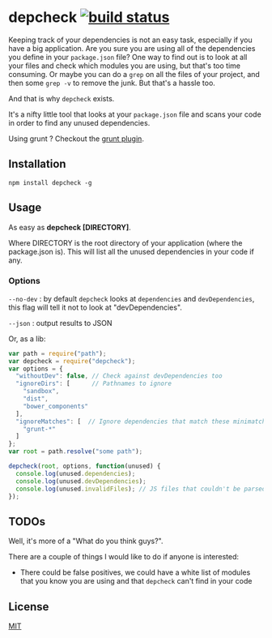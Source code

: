 # depcheck [![build status](https://secure.travis-ci.org/rumpl/depcheck.png)](http://travis-ci.org/rumpl/depcheck)

Keeping track of your dependencies is not an easy task, especially if you have a big application.
Are you sure you are using all of the dependencies you define in your `package.json` file? One way to find out is to
look at all your files and check which modules you are using, but that's too time consuming. Or maybe you can do a
`grep` on all the files of your project, and then some `grep -v` to remove the junk. But that's a hassle too.

And that is why `depcheck` exists.

It's a nifty little tool that looks at your `package.json` file and scans your code in order to find any unused
dependencies.

Using grunt ? Checkout the [grunt plugin](https://github.com/rumpl/grunt-depcheck).

## Installation

`npm install depcheck -g`

## Usage

As easy as **depcheck [DIRECTORY]**.

Where DIRECTORY is the root directory of your application (where the package.json is).
This will list all the unused dependencies in your code if any.

### Options

`--no-dev` : by default `depcheck` looks at `dependencies` and `devDependencies`, this flag will tell it not to look at "devDependencies".

`--json` : output results to JSON

Or, as a lib:
```javascript
var path = require("path");
var depcheck = require("depcheck");
var options = {
  "withoutDev": false, // Check against devDependencies too
  "ignoreDirs": [      // Pathnames to ignore
    "sandbox",
    "dist",
    "bower_components"
  ],
  "ignoreMatches": [  // Ignore dependencies that match these minimatch patterns
    "grunt-*"
  ]
};
var root = path.resolve("some path");

depcheck(root, options, function(unused) {
  console.log(unused.dependencies);
  console.log(unused.devDependencies);
  console.log(unused.invalidFiles); // JS files that couldn't be parsed
});
```

## TODOs

Well, it's more of a "What do you think guys?".

There are a couple of things I would like to do if anyone is interested:

 - There could be false positives, we could have a white list of modules that
you know you are using and that `depcheck` can't find in your code

## License

[MIT](http://rumpl.mit-license.org)
